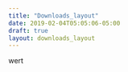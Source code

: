 ```yaml
---
title: "Downloads_layout"
date: 2019-02-04T05:05:06-05:00
draft: true
layout: downloads_layout
---
```


wert
